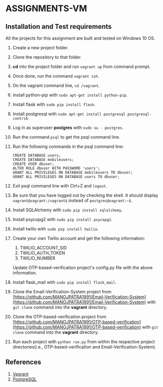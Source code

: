 # ASSIGNMENTS-VM

## Installation and Test requirements

All the projects for this assignment are built and tested on Windows 10 OS.

1. Create a new project folder.
2. Clone the repository to that folder.
3. **cd** into the project folder and run `vagrant up` from command prompt.
4. Once done, run the command `vagrant ssh`.
5. On the vagrant command line, `cd /vagrant`.
6. Install python-pip with `sudo apt-get install python-pip`.
7. Install flask with `sudo pip install flask`.
8. Install postgresql with `sudo apt-get install postgresql postgresql-contrib`
9. Log in as superuser **postgres** with `sudo su - postgres`.
10. Run the command `psql` to get the psql command line.
11. Run the following commands in the psql command line:
    ```
    CREATE DATABASE users;
    CREATE DATABASE mobileusers;
    CREATE USER dbuser;
    ALTER ROLE dbuser WITH PASSWORD 'users';
    GRANT ALL PRIVILEGES ON DATABASE mobileusers TO dbuser;
    GRANT ALL PRIVILEGES ON DATABASE users TO dbuser;
    ```
12. Exit psql command line with Ctrl+Z and `logout`.
13. Be sure that you have logged out by checking the shell. It should display
    `vagrant@vagrant:/vagrant$` instead of `postgres@vagrant:~$`.
14. Install SQLAlchemy with `sudo pip install sqlalchemy`.
15. Install psycopg2 with `sudo pip install psycopg2`.
16. Install twilio with `sudo pip install twilio`.
17. Create your own Twilio account and get the following information:
	1. TWILIO_ACCOUNT_SID
    2. TWILIO_AUTH_TOKEN
    3. TWILIO_NUMBER
    
    Update OTP-based-verification project's config.py file with the above information.
18. Install flask_mail with `sudo pip install flask_mail`.
19. Clone the Email-Verification-System project from [https://github.com/MANOJPATRA1991/Email-Verification-System](https://github.com/MANOJPATRA1991/Email-Verification-System) with `git clone` command into the **vagrant** directory.
20. Clone the OTP-based-verification project from [https://github.com/MANOJPATRA1991/OTP-based-verification](https://github.com/MANOJPATRA1991/OTP-based-verification) with `git clone` command into the **vagrant** directory.
18. Run each project with `python run.py` from within the respective project directories(i.e., OTP-based-verification and Email-Verification-System).

## References
1. [Vagrant](https://www.vagrantup.com/)
2. [PostgreSQL](https://www.postgresql.org/)
